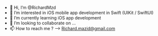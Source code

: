 - 👋 Hi, I’m @RichardMzd
- 👀 I’m interested in iOS mobile app development in Swift (UIKit / SwiftUI)
- 🌱 I’m currently learning iOS app development
- 💞️ I’m looking to collaborate on ...
- 📫 How to reach me ? --> Richard.mazid@gmail.com

<!---
RichardMzd/RichardMzd is a ✨ special ✨ repository because its `README.md` (this file) appears on your GitHub profile.
You can click the Preview link to take a look at your changes.
--->

